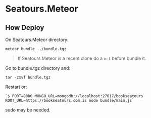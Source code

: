 Seatours.Meteor
===============

How Deploy
----------

On Seatours.Meteor directory:

`meteor bundle ../bundle.tgz`

> If Seatours.Meteor is a recent clone do a `mrt` before bundle it.

Go to bundle.tgz directory and:

`tar -zxvf bundle.tgz`

Restart or:

    `$ PORT=8080 MONGO_URL=mongodb://localhost:27017/bookseatours    
    ROOT_URL=https://bookseatours.com.is node bundle/main.js`

sudo may be needed.

